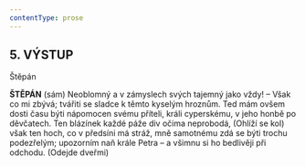 ```yaml
---
contentType: prose
---
```


<section>

## 5\. VÝSTUP

Štěpán

</section>

<section>

**ŠTĚPÁN** (sám) Neoblomný a v zámyslech svých tajemný jako vždy! – Však co mi zbývá; tvářiti se sladce k těmto kyselým hroznům. Ted mám ovšem dosti času býti nápomocen svému příteli, králi cyperskému, v jeho honbě po děvčatech. Ten blázínek každé páže div očima neprobodá, (Ohlíží se kol) však ten hoch, co v předsíni má stráž, mně samotnému zdá se býti trochu podezřelým; upozorním naň krále Petra – a všimnu si ho bedlivěji při odchodu. (Odejde dveřmi)

</section>
